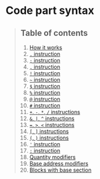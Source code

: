 # Code part syntax

> ## Table of contents
> 1. [How it works](#basic-info)
> 2. [`.` instruction](#dot-instruction)
> 3. [`;` instruction](#semicolon-instruction)
> 4. [`,` instruction](#comma-instruction)
> 5. [`!` instruction](#bang-instruction)
> 6. [`~` instruction](#tilde-instruction)
> 7. [`$` instruction](#dollar-instruction)
> 8. [`%` instruction](#percent-instruction)
> 9. [`@` instruction](#at-instruction)
> 10. [`#` instruction](#hash-instruction)
> 11. [`+`, `-`, `*`, `/` instructions](#arithmetic-instructions)
> 12. [`&`, `|`, `^` instructions](#bitwise-instructions)
> 13. [`=`, `>`, `<` instructions](#comparison-instructions)
> 14. [`[`, `]` instructions](#loop-instructions)
> 15. [`(`, `)` instructions](#command-group-instructions)
> 16. [`'` instruction](#quote-instruction)
> 17. [`:` instruction](#colon-instruction)
> 18. [Quantity modifiers](#quantity-modifiers)
> 19. [Base address modifiers](#base-address-modifiers)
> 20. [Blocks with base section](#blocks-with-base-section)